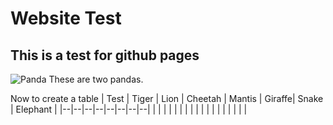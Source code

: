 # Website Test
## This is a test for github pages

![Panda](https://c402277.ssl.cf1.rackcdn.com/photos/7749/images/story_full_width/HI_204718.jpg)
These are two pandas.

Now to create a table
| Test | Tiger | Lion | Cheetah | Mantis | Giraffe| Snake | Elephant  |
|--|--|--|--|--|--|--|--|
|  |  |  |  |  |  |  |  |
|  |  |  |  |  |  |  |  |
